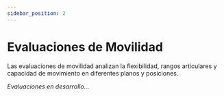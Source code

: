 ```yaml
---
sidebar_position: 2
---
```


# Evaluaciones de Movilidad

Las evaluaciones de movilidad analizan la flexibilidad, rangos articulares y capacidad de movimiento en diferentes planos y posiciones.

*Evaluaciones en desarrollo...*
